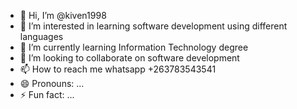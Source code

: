 - 👋 Hi, I’m @kiven1998
- 👀 I’m interested in learning software development using different languages 
- 🌱 I’m currently learning Information Technology degree
- 💞️ I’m looking to collaborate on software development
- 📫 How to reach me whatsapp +263783543541
- 😄 Pronouns: ...
- ⚡ Fun fact: ...

<!---
kiven1998/kiven1998 is a ✨ special ✨ repository because its `README.md` (this file) appears on your GitHub profile.
You can click the Preview link to take a look at your changes.
--->
